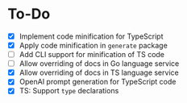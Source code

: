 # To-Do

- [x] Implement code minification for TypeScript
- [x] Apply code minification in `generate` package
- [ ] Add CLI support for minification of TS code
- [ ] Allow overriding of docs in Go language service
- [x] Allow overriding of docs in TS language service
- [x] OpenAI prompt generation for TypeScript code
- [x] TS: Support `type` declarations
